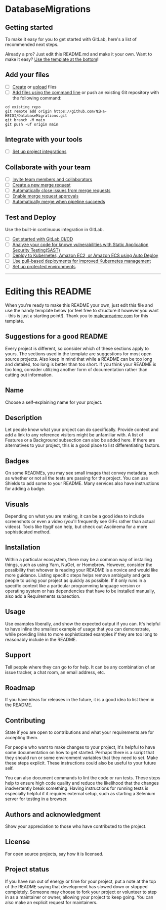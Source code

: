 # DatabaseMigrations



## Getting started

To make it easy for you to get started with GitLab, here's a list of recommended next steps.

Already a pro? Just edit this README.md and make it your own. Want to make it easy? [Use the template at the bottom](#editing-this-readme)!

## Add your files

- [ ] [Create](https://docs.github.com/en/repositories/working-with-files/managing-files/creating-new-files) or [upload](https://docs.github.com/en/repositories/working-with-files/managing-files/adding-a-file-to-a-repository) files
- [ ] [Add files using the command line](https://docs.github.com/en/repositories/working-with-files/managing-files/adding-a-file-to-a-repository#adding-a-file-to-a-repository-using-the-command-line) or push an existing Git repository with the following command:

```
cd existing_repo
git remote add origin https://github.com/NiHa-HEIDI/DatabaseMigrations.git
git branch -M main
git push -uf origin main
```

## Integrate with your tools

- [ ] [Set up project integrations](https://docs.github.com/en/get-started/exploring-integrations/github-extensions-and-integrationss)

## Collaborate with your team

- [ ] [Invite team members and collaborators](https://docs.github.com/en/organizations/managing-membership-in-your-organization/inviting-users-to-join-your-organization)
- [ ] [Create a new merge request](https://docs.github.com/en/pull-requests/collaborating-with-pull-requests/incorporating-changes-from-a-pull-request/merging-a-pull-request)
- [ ] [Automatically close issues from merge requests](https://docs.github.com/en/pull-requests/collaborating-with-pull-requests/incorporating-changes-from-a-pull-request/closing-a-pull-request)
- [ ] [Enable merge request approvals](https://docs.github.com/en/pull-requests/collaborating-with-pull-requests/reviewing-changes-in-pull-requests/viewing-a-pull-request-review)
- [ ] [Automatically merge when pipeline succeeds](https://docs.github.com/en/pull-requests/collaborating-with-pull-requests/incorporating-changes-from-a-pull-request/automatically-merging-a-pull-request)

## Test and Deploy

Use the built-in continuous integration in GitLab.

- [ ] [Get started with GitLab CI/CD](https://github.blog/2022-02-02-build-ci-cd-pipeline-github-actions-four-steps/)
- [ ] [Analyze your code for known vulnerabilities with Static Application Security Testing(SAST)](https://resources.github.com/security/application-security-testing/)
- [ ] [Deploy to Kubernetes, Amazon EC2, or Amazon ECS using Auto Deploy](https://docs.github.com/en/actions/deployment/deploying-to-your-cloud-provider/deploying-to-amazon-elastic-container-service)
- [ ] [Use pull-based deployments for improved Kubernetes management](https://docs.gitlab.com/ee/user/clusters/agent/)
- [ ] [Set up protected environments](https://docs.gitlab.com/ee/ci/environments/protected_environments.html)

***

# Editing this README

When you're ready to make this README your own, just edit this file and use the handy template below (or feel free to structure it however you want - this is just a starting point!). Thank you to [makeareadme.com](https://www.makeareadme.com/) for this template.

## Suggestions for a good README
Every project is different, so consider which of these sections apply to yours. The sections used in the template are suggestions for most open source projects. Also keep in mind that while a README can be too long and detailed, too long is better than too short. If you think your README is too long, consider utilizing another form of documentation rather than cutting out information.

## Name
Choose a self-explaining name for your project.

## Description
Let people know what your project can do specifically. Provide context and add a link to any reference visitors might be unfamiliar with. A list of Features or a Background subsection can also be added here. If there are alternatives to your project, this is a good place to list differentiating factors.

## Badges
On some READMEs, you may see small images that convey metadata, such as whether or not all the tests are passing for the project. You can use Shields to add some to your README. Many services also have instructions for adding a badge.

## Visuals
Depending on what you are making, it can be a good idea to include screenshots or even a video (you'll frequently see GIFs rather than actual videos). Tools like ttygif can help, but check out Asciinema for a more sophisticated method.

## Installation
Within a particular ecosystem, there may be a common way of installing things, such as using Yarn, NuGet, or Homebrew. However, consider the possibility that whoever is reading your README is a novice and would like more guidance. Listing specific steps helps remove ambiguity and gets people to using your project as quickly as possible. If it only runs in a specific context like a particular programming language version or operating system or has dependencies that have to be installed manually, also add a Requirements subsection.

## Usage
Use examples liberally, and show the expected output if you can. It's helpful to have inline the smallest example of usage that you can demonstrate, while providing links to more sophisticated examples if they are too long to reasonably include in the README.

## Support
Tell people where they can go to for help. It can be any combination of an issue tracker, a chat room, an email address, etc.

## Roadmap
If you have ideas for releases in the future, it is a good idea to list them in the README.

## Contributing
State if you are open to contributions and what your requirements are for accepting them.

For people who want to make changes to your project, it's helpful to have some documentation on how to get started. Perhaps there is a script that they should run or some environment variables that they need to set. Make these steps explicit. These instructions could also be useful to your future self.

You can also document commands to lint the code or run tests. These steps help to ensure high code quality and reduce the likelihood that the changes inadvertently break something. Having instructions for running tests is especially helpful if it requires external setup, such as starting a Selenium server for testing in a browser.

## Authors and acknowledgment
Show your appreciation to those who have contributed to the project.

## License
For open source projects, say how it is licensed.

## Project status
If you have run out of energy or time for your project, put a note at the top of the README saying that development has slowed down or stopped completely. Someone may choose to fork your project or volunteer to step in as a maintainer or owner, allowing your project to keep going. You can also make an explicit request for maintainers.
